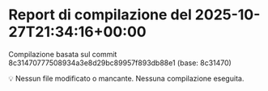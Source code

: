 # Report di compilazione del 2025-10-27T21:34:16+00:00

Compilazione basata sul commit 8c31470777508934a3e8d29bc89957f893db88e1 (base: 8c31470)

💡 Nessun file modificato o mancante. Nessuna compilazione eseguita.
